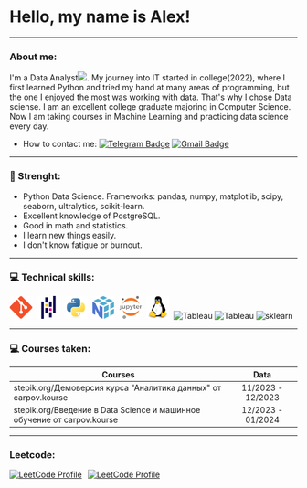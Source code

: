   <a name="readme-top"></a>

# Hello, my name is Alex!

---

### About me:

I'm a Data Analyst<img src="https://media.giphy.com/media/WUlplcMpOCEmTGBtBW/giphy.gif" width="30px">. My journey into IT started in college(2022), where I first learned Python and tried my hand at many areas of programming, but the one I enjoyed the most was working with data. That's why I chose Data sciense. I am an excellent college graduate majoring in Computer Science. Now I am taking courses in Machine Learning and practicing data science every day.

- How to contact me: [![Telegram Badge](https://img.shields.io/badge/-AlakeySanya-blue?style=flat&logo=Telegram&logoColor=white)](https://t.me/YEGERMISTERBLYAT) [![Gmail Badge](https://img.shields.io/badge/-alexnoomad@gmail.com-red?style=flat&logo=Gmail&logoColor=white)](mailto:alexnoomad@gmail.com)

---

### 💪 Strenght:

- Python Data Science. Frameworks: pandas, numpy, matplotlib, scipy, seaborn, ultralytics, scikit-learn.
- Excellent knowledge of PostgreSQL.
- Good in math and statistics.
- I learn new things easily.
- I don't know fatigue or burnout.

---

### 💻 Technical skills:

<div>
  <img src="https://github.com/devicons/devicon/blob/master/icons/git/git-original.svg" title="git" alt="git" width="40" height="40"/>&nbsp
  <img src="https://github.com/devicons/devicon/blob/master/icons/pandas/pandas-original.svg" title="pandas" alt="pandas" width="40" height="40"/>&nbsp
  <img src="https://github.com/devicons/devicon/blob/master/icons/python/python-original.svg" title="python" alt="python" width="40" height="40"/>&nbsp
  <img src="https://github.com/devicons/devicon/blob/master/icons/numpy/numpy-original.svg" title="numpy" alt="numpy" width="40" height="40"/>&nbsp
  <img src="https://github.com/devicons/devicon/blob/master/icons/jupyter/jupyter-original-wordmark.svg" title="jupyter" alt="jupyter" width="40" height="40"/>&nbsp
  <img src="https://github.com/devicons/devicon/blob/master/icons/linux/linux-original.svg" title="linux" alt="linux" width="40" height="40"/>&nbsp
  <img src="https://seeklogo.com/images/T/tableau-software-logo-F1CE2CA54A-seeklogo.com.png" alt="Tableau" width="40" height="40"/>
  <img src="https://cdn.icon-icons.com/icons2/2415/PNG/512/postgresql_plain_logo_icon_146389.png" alt="Tableau" width="40" height="40"/>
  <img src="https://p7.hiclipart.com/preview/309/384/987/scikit-learn-python-computer-icons-scikit-image-machine-learning-learning.jpg" alt="sklearn" width="40" height="40"/>
</div>

---

### 💻 Courses taken:

| Courses                                                                  | Data              |
| -------------------------------------------------------------------------| :---------------: |
| stepik.org/Демоверсия курса "Аналитика данных" от carpov.kourse          | 11/2023 - 12/2023 |
| stepik.org/Введение в Data Science и машинное обучение от carpov.kourse  | 12/2023 - 01/2024 |

---

### Leetcode:

<div style="display: flex; align-items: center;">
  <a href="https://leetcode.com/alex228228/">
    <img src="https://cdn.iconscout.com/icon/free/png-256/free-leetcode-3628885-3030025.png" alt="LeetCode Profile" width="40" height="40">
  </a>
  <a href="https://leetcode.com/alex228228/" style="margin-left: 10px;">
    <img src="https://img.shields.io/badge/LeetCode-alex228228-brightgreen" alt="LeetCode Profile">
  </a>
</div>



